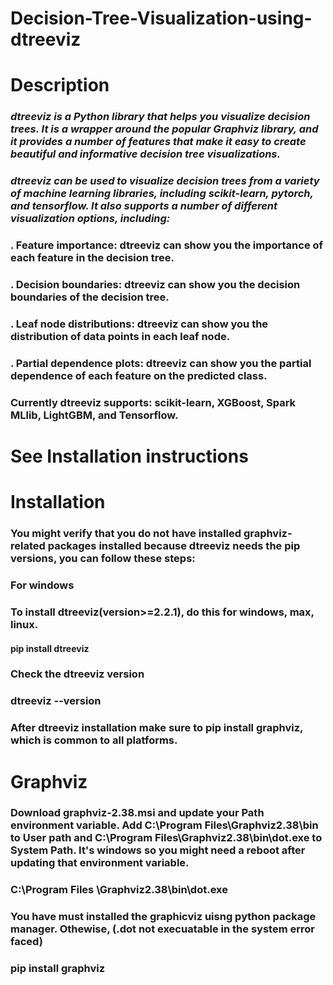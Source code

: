 # Decision-Tree-Visualization-using-dtreeviz
# Description 
### *dtreeviz is a Python library that helps you visualize decision trees. It is a wrapper around the popular Graphviz library, and it provides a number of features that make it easy to create beautiful and informative decision tree visualizations.*

### *dtreeviz can be used to visualize decision trees from a variety of machine learning libraries, including scikit-learn, pytorch, and tensorflow. It also supports a number of different visualization options, including:*

### **. Feature importance: dtreeviz can show you the importance of each feature in the decision tree.**
### **. Decision boundaries: dtreeviz can show you the decision boundaries of the decision tree.**
### **. Leaf node distributions: dtreeviz can show you the distribution of data points in each leaf node.**
### **. Partial dependence plots: dtreeviz can show you the partial dependence of each feature on the predicted class.**

### **Currently dtreeviz supports: scikit-learn, XGBoost, Spark MLlib, LightGBM, and Tensorflow.**

# **See Installation instructions**
# **Installation** 
### You might verify that you do not have installed graphviz-related packages installed because dtreeviz needs the pip versions, you can follow these steps:
### **For windows**
### To install dtreeviz(version>=2.2.1), do this for windows, max, linux. 
#### **pip install dtreeviz** 
### Check the dtreeviz version 
### **dtreeviz --version**
### **After dtreeviz installation make sure to pip install graphviz, which is common to all platforms.**
# **Graphviz**
### **Download graphviz-2.38.msi and update your Path environment variable. Add C:\Program Files\Graphviz2.38\bin to User path and C:\Program Files\Graphviz2.38\bin\dot.exe to System Path. It's windows so you might need a reboot after updating that environment variable.**
### C:\Program Files \Graphviz2.38\bin\dot.exe
### **You have must installed the graphicviz uisng python package manager. Othewise, (.dot not execuatable in the system error faced)**
### pip install graphviz

